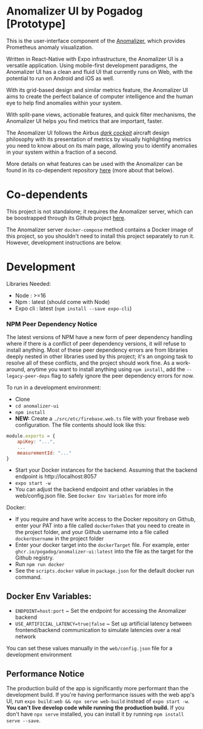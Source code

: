# Anomalizer UI by Pogadog [Prototype]

This is the user-interface component of the [Anomalizer](https://github.com/pogadog/anomalizer), which provides Prometheus anomaly visualization.

Written in React-Native with Expo infrastructure, the Anomalizer UI is a versatile application. Using mobile-first development paradigms, the Anomalizer UI has a clean and fluid UI that currently runs on Web, with the potential to run on Android and iOS as well.

With its grid-based design and similar metrics feature, the Anomalizer UI aims to create the perfect balance of computer intelligence and the human eye to help find anomalies within your system.

With split-pane views, actionable features, and quick filter mechanisms, the Anomalizer UI helps you find metrics that are important, faster.

The Anomalizer UI follows the Airbus [*dark cockpit*](https://www.icao.int/ESAF/Documents/meetings/2017/AFI%20FOSAS%202017/Day%201%20Docs/Day_1_2_Airbuspihlo.pdf) aircraft design philosophy with its presentation of metrics by visually highlighting metrics you need to know about on its main page, allowing you to identify anomalies in your system within a fraction of a second.

More details on what features can be used with the Anomalizer can be found in its co-dependent repository [here](https://github.com/pogadog/anomalizer) (more about that below).

# Co-dependents

This project is not standalone; it requires the Anomalizer server, which can be boostrapped through its Github project [here](https://github.com/pogadog/anomalizer). 

The Anomalizer server `docker-compose` method contains a Docker image of this project, so you shouldn't need to install this project separately to run it. However, development instructions are below.

# Development

Libraries Needed:
- Node : >=16
- Npm : latest (should come with Node)
- Expo cli : latest (`npm install --save expo-cli`)

### NPM Peer Dependency Notice
The latest versions of NPM have a new form of peer dependency handling where if there is a conflict of peer dependency versions, it will refuse to install anything. Most of these peer dependency errors are from libraries deeply nested in other libraries used by this project; it's an ongoing task to resolve all of these conflicts, and the project should work fine. As a work-around, anytime you want to install anything using `npm install`, add the `--legacy-peer-deps` flag to safely ignore the peer dependency errors for now.

To run in a development environment:
- Clone
- `cd anomalizer-ui`
- `npm install`
- **NEW:** Create a `./src/etc/firebase.web.ts` file with your firebase web configuration. The file contents should look like this:
```js
module.exports = {
    apiKey: "...",
    ...
    measurementId: "..."
}
```
- Start your Docker instances for the backend. Assuming that the backend endpoint is http://localhost:8057
- `expo start -w`
- You can adjust the backend endpoint and other variables in the web/config.json file. See `Docker Env Variables` for more info

Docker:
- If you require and have write access to the Docker repository on Github, enter your PAT into a file called `dockerToken` that you need to create in the project folder, and your Github username into a file called `dockerUsername` in the project folder
- Enter your docker target into the `dockerTarget` file. For example, enter `ghcr.io/pogadog/anomalizer-ui:latest` into the file as the target for the Github registry.
- Run `npm run docker`
- See the `scripts.docker` value in `package.json` for the default docker run command.


## Docker Env Variables:
- `ENDPOINT=host:port` ~ Set the endpoint for accessing the Anomalizer backend
- `USE_ARTIFICIAL_LATENCY=true|false` ~ Set up artificial latency between frontend/backend communication to simulate latencies over a real network

You can set these values manually in the `web/config.json` file for a development environment

## Performance Notice
The production build of the app is significantly more performant than the development build. If you're having performance issues with the web app's UI, run `expo build:web && npx serve web-build` instead of `expo start -w`. **You can't live develop code while running the production build.** If you don't have `npx serve` installed, you can install it by running `npm install serve --save`.
